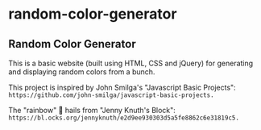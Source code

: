 # random-color-generator
## Random Color Generator
This is a basic website (built using HTML, CSS and jQuery) for generating and displaying random colors from a bunch.

This project is inspired by John Smilga's "Javascript Basic Projects": 
```https://github.com/john-smilga/javascript-basic-projects.```

The "rainbow" 🌈 hails from "Jenny Knuth's Block": 
```https://bl.ocks.org/jennyknuth/e2d9ee930303d5a5fe8862c6e31819c5.```
